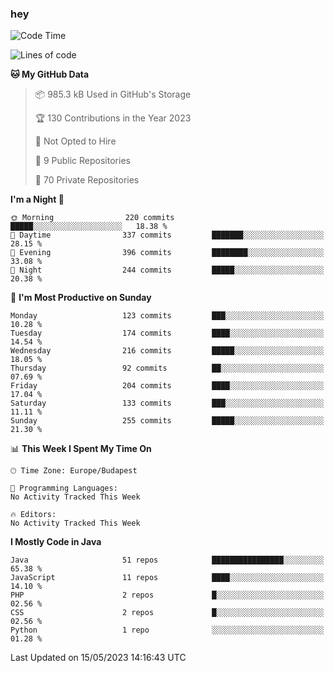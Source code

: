 ### hey

<!--START_SECTION:waka-->
![Code Time](http://img.shields.io/badge/Code%20Time-884%20hrs%2054%20mins-blue)

![Lines of code](https://img.shields.io/badge/From%20Hello%20World%20I%27ve%20Written-965.7%20thousand%20lines%20of%20code-blue)

**🐱 My GitHub Data** 

> 📦 985.3 kB Used in GitHub's Storage 
 > 
> 🏆 130 Contributions in the Year 2023
 > 
> 🚫 Not Opted to Hire
 > 
> 📜 9 Public Repositories 
 > 
> 🔑 70 Private Repositories 
 > 
**I'm a Night 🦉** 

```text
🌞 Morning                220 commits         █████░░░░░░░░░░░░░░░░░░░░   18.38 % 
🌆 Daytime                337 commits         ███████░░░░░░░░░░░░░░░░░░   28.15 % 
🌃 Evening                396 commits         ████████░░░░░░░░░░░░░░░░░   33.08 % 
🌙 Night                  244 commits         █████░░░░░░░░░░░░░░░░░░░░   20.38 % 
```
📅 **I'm Most Productive on Sunday** 

```text
Monday                   123 commits         ███░░░░░░░░░░░░░░░░░░░░░░   10.28 % 
Tuesday                  174 commits         ████░░░░░░░░░░░░░░░░░░░░░   14.54 % 
Wednesday                216 commits         █████░░░░░░░░░░░░░░░░░░░░   18.05 % 
Thursday                 92 commits          ██░░░░░░░░░░░░░░░░░░░░░░░   07.69 % 
Friday                   204 commits         ████░░░░░░░░░░░░░░░░░░░░░   17.04 % 
Saturday                 133 commits         ███░░░░░░░░░░░░░░░░░░░░░░   11.11 % 
Sunday                   255 commits         █████░░░░░░░░░░░░░░░░░░░░   21.30 % 
```


📊 **This Week I Spent My Time On** 

```text
🕑︎ Time Zone: Europe/Budapest

💬 Programming Languages: 
No Activity Tracked This Week

🔥 Editors: 
No Activity Tracked This Week
```

**I Mostly Code in Java** 

```text
Java                     51 repos            ████████████████░░░░░░░░░   65.38 % 
JavaScript               11 repos            ████░░░░░░░░░░░░░░░░░░░░░   14.10 % 
PHP                      2 repos             █░░░░░░░░░░░░░░░░░░░░░░░░   02.56 % 
CSS                      2 repos             █░░░░░░░░░░░░░░░░░░░░░░░░   02.56 % 
Python                   1 repo              ░░░░░░░░░░░░░░░░░░░░░░░░░   01.28 % 
```




 Last Updated on 15/05/2023 14:16:43 UTC
<!--END_SECTION:waka-->
